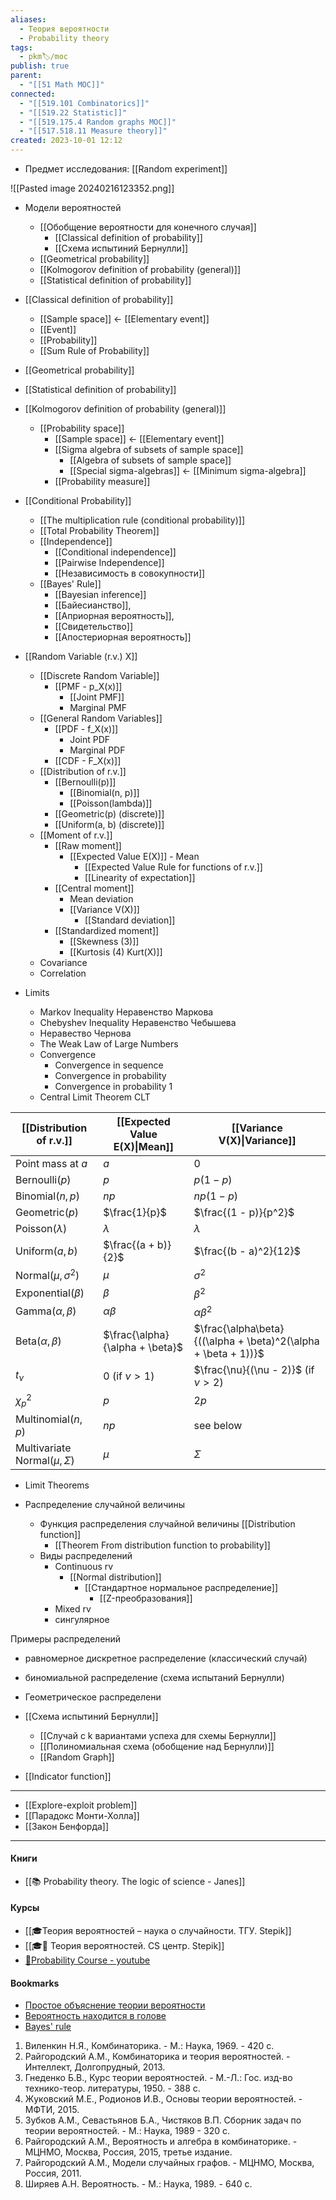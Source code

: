 ```yaml
---
aliases:
  - Теория вероятности
  - Probability theory
tags:
  - pkm🏷/moc
publish: true
parent:
  - "[[51 Math MOC]]"
connected:
  - "[[519.101 Combinatorics]]"
  - "[[519.22 Statistic]]"
  - "[[519.175.4 Random graphs MOC]]"
  - "[[517.518.11 Measure theory]]"
created: 2023-10-01 12:12
---
```

   - Предмет исследования:  [[Random experiment]]

![[Pasted image 20240216123352.png]]

- Модели вероятностей
	- [[Обобщение вероятности для конечного случая]]
		- [[Classical definition of probability]]
		- [[Схема испытиний Бернулли]]
	- [[Geometrical probability]]
	- [[Kolmogorov definition of probability (general)]]
	- [[Statistical definition of probability]]

- [[Classical definition of probability]]
	- [[Sample space]] <- [[Elementary event]]
	- [[Event]]
	- [[Probability]]
	- [[Sum Rule of Probability]]
- [[Geometrical probability]]
- [[Statistical definition of probability]]
- [[Kolmogorov definition of probability (general)]]
	- [[Probability space]]
		- [[Sample space]] <- [[Elementary event]]
		- [[Sigma algebra of subsets of sample space]]
			- [[Algebra of subsets of sample space]]
			- [[Special sigma-algebras]] <- [[Minimum sigma-algebra]]
		- [[Probability measure]]

- [[Conditional Probability]] 
	- [[The multiplication rule (conditional probability)]]
	- [[Total Probability Theorem]]
	- [[Independence]]
		- [[Conditional independence]]
		- [[Pairwise Independence]]
		- [[Независимость в совокупности]]
	- [[Bayes' Rule]]
		- [[Bayesian inference]]
		- [[Байесианство]],
		- [[Априорная вероятность]],
		- [[Свидетельство]]
		- [[Апостериорная вероятность]]


- [[Random Variable (r.v.) X]]
	- [[Discrete Random Variable]]
		- [[PMF - p_X(x)]]
			- [[Joint PMF]]
			- Marginal PMF
	- [[General Random Variables]]
		- [[PDF - f_X(x)]]
			- Joint PDF
			- Marginal PDF
		- [[CDF - F_X(x)]]
	- [[Distribution of r.v.]]
		- [[Bernoulli(p)]]
			- [[Binomial(n, p)]]
			- [[Poisson(lambda)]]
		- [[Geometric(p) (discrete)]]
		- [[Uniform(a, b)  (discrete)]]
	- [[Moment of r.v.]]
		- [[Raw moment]]
			- [[Expected Value E(X)]]  - Mean
				- [[Expected Value Rule for functions of r.v.]]
				- [[Linearity of expectation]]
		- [[Central moment]]
			- Mean deviation
			- [[Variance V(X)]]
				- [[Standard deviation]]
		- [[Standardized moment]]
			- [[Skewness (3)]]
			- [[Kurtosis (4) Kurt(X)]]
	- Covariance
	- Correlation

- Limits
	- Markov Inequality Неравенство Маркова
	- Chebyshev Inequality Неравенство Чебышева
	- Неравество Чернова
	- The Weak Law of Large Numbers
	- Convergence
		- Convergence in sequence
		- Convergence in probability
		- Convergence in probability 1
	- Central Limit Theorem CLT 



| [[Distribution of r.v.]]           | [[Expected Value E(X)\|Mean]]   | [[Variance V(X)\|Variance]]                                    |
| ---------------------------------- | ------------------------------- | -------------------------------------------------------------- |
| Point mass at $a$                  | $a$                             | $0$                                                            |
| Bernoulli$(p)$                     | $p$                             | $p(1 - p)$                                                     |
| Binomial$(n, p)$                   | $np$                            | $np(1 - p)$                                                    |
| Geometric$(p)$                     | $\frac{1}{p}$                   | $\frac{(1 - p)}{p^2}$                                          |
| Poisson$(\lambda)$                 | $\lambda$                       | $\lambda$                                                      |
| Uniform$(a, b)$                    | $\frac{(a + b)}{2}$             | $\frac{(b - a)^2}{12}$                                         |
| Normal$(\mu, \sigma^2)$            | $\mu$                           | $\sigma^2$                                                     |
| Exponential$(\beta)$               | $\beta$                         | $\beta^2$                                                      |
| Gamma$(\alpha, \beta)$             | $\alpha\beta$                   | $\alpha\beta^2$                                                |
| Beta$(\alpha, \beta)$              | $\frac{\alpha}{\alpha + \beta}$ | $\frac{\alpha\beta}{((\alpha + \beta)^2(\alpha + \beta + 1))}$ |
| $t_\nu$                            | $0$ (if $\nu > 1$)              | $\frac{\nu}{(\nu - 2)}$ (if $\nu > 2$)                         |
| $\chi^2_p$                         | $p$                             | $2p$                                                           |
| Multinomial$(n, p)$                | $np$                            | see below                                                      |
| Multivariate Normal$(\mu, \Sigma)$ | $\mu$                           | $\Sigma$                                                       |




- Limit Theorems

- Распределение случайной величины 
	- Функция распределения случайной величины [[Distribution function]]
		- [[Theorem From distribution function to probability]]
	- Виды распределений
		- Continuous rv
			- [[Normal distribution]]
				- [[Стандартное нормальное распределение]]
					- [[Z-преобразования]]
		- Mixed rv
		- сингулярное

Примеры распределений
- равномерное дискретное распределение (классический случай)
- биномиальной распределение (схема испытаний Бернулли)
- Геометрическое распределени 

- [[Схема испытиний Бернулли]]
	- [[Случай с k вариантами успеха для схемы Бернулли]]
	- [[Полиномиальная схема (обобщение над Бернулли)]]
	- [[Random Graph]] 







- [[Indicator function]]


---


- [[Explore-exploit problem]]
- [[Парадокс Монти-Холла]]
- [[Закон Бенфорда]]


---
#### Книги
- [[📚 Probability theory. The logic of science - Janes]]

#### Курсы
- [[🎓Теория вероятностей – наука о случайности. ТГУ. Stepik]]
- [[🎓🌰 Теория вероятностей. CS центр. Stepik]]
- [🎥Probability Course - youtube](https://www.youtube.com/channel/UCITVu6N08ljfYjuP98nXsLA/playlists)

#### Bookmarks
- [Простое объяснение теории вероятности](https://habr.com/ru/post/408775/)
- [Вероятность находится в голове](https://lesswrong.ru/w/%D0%92%D0%B5%D1%80%D0%BE%D1%8F%D1%82%D0%BD%D0%BE%D1%81%D1%82%D1%8C_%D0%BD%D0%B0%D1%85%D0%BE%D0%B4%D0%B8%D1%82%D1%81%D1%8F_%D0%B2_%D0%B3%D0%BE%D0%BB%D0%BE%D0%B2%D0%B5)
- [Bayes' rule](https://arbital.com/p/bayes_rule/)



1. Виленкин Н.Я., Комбинаторика. - М.: Наука, 1969. - 420 с.  
2. Райгородский А.М., Комбинаторика и теория вероятностей. - Интеллект, Долгопрудный, 2013.  
3. Гнеденко Б.В., Курс теории вероятностей. - М.-Л.: Гос. изд-во технико-теор. литературы, 1950. - 388 с.  
4. Жуковский М.Е., Родионов И.В., Основы теории вероятностей. - МФТИ, 2015.  
5. Зубков А.М., Севастьянов Б.А., Чистяков В.П. Сборник задач по теории вероятностей. - М.: Наука, 1989 - 320 c.  
6. Райгородский А.М., Вероятность и алгебра в комбинаторике. - МЦНМО, Москва, Россия, 2015, третье издание.  
7. Райгородский А.М., Модели случайных графов. - МЦНМО, Москва, Россия, 2011.  
8. Ширяев А.Н. Вероятность. - М.: Наука, 1989. - 640 с.